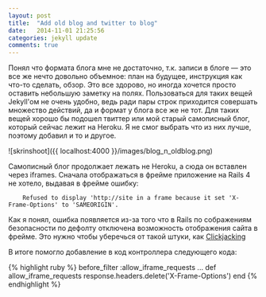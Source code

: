 ```yaml
---
layout: post
title:  "Add old blog and twitter to blog"
date:   2014-11-01 21:25:56
categories: jekyll update
comments: true
---
```


Понял что формата блога мне не достаточно, т.к. записи в блоге — это все же нечто довольно объемное: план на будущее, инструкция как что-то сделать, обзор. Это все здорово, но иногда хочется просто оставить небольшую заметку на полях. Пользоваться для таких вещей Jekyll'ом не очень удобно, ведь ради пары строк приходится совершать множество действий, да и формат у блога все же не тот. Для таких вещей хорошо бы подошел твиттер или мой старый самописный блог, который сейчас лежит на Heroku. Я не смог выбрать что из них лучше, поэтому добавил и то и другое.

![skrinshoot]({{ localhost:4000 }}/images/blog_n_oldblog.png)

Самописный блог продолжает лежать не Heroku, а сюда он вставлен через iframes. Сначала отображаться в фрейме приложение на Rails 4 не хотело, выдавая в фрейме ошибку:

		Refused to display 'http://site in a frame because it set 'X-Frame-Options' to 'SAMEORIGIN'.

Как я понял, ошибка появляется из-за того что в Rails по сображениям безопасности по дефолту отключена возможность отображения сайта в фрейме. Это нужно чтобы уберечься от такой штуки, как [Clickjacking][Clickjacking]

В итоге помогло добавление в код контроллера следующего кода:

{% highlight ruby %}
before_filter :allow_iframe_requests
...
def allow_iframe_requests
  response.headers.delete('X-Frame-Options')
end
{% endhighlight %}

[Clickjacking]: [http://habrahabr.ru/post/186616/]